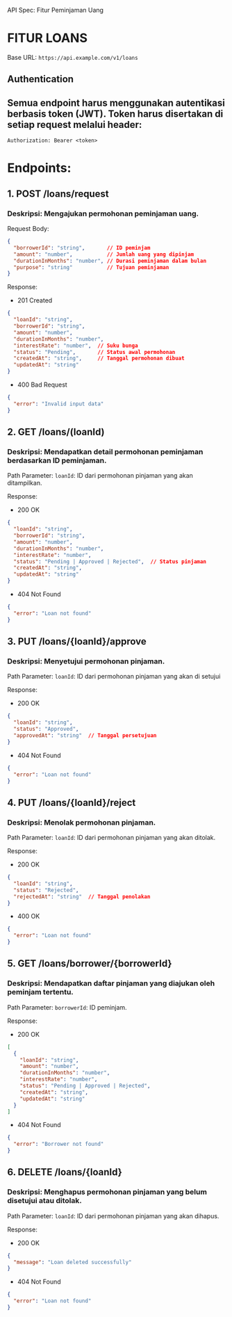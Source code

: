 API Spec: Fitur Peminjaman Uang

# FITUR LOANS

Base URL:
`https://api.example.com/v1/loans`

## Authentication
## Semua endpoint harus menggunakan autentikasi berbasis token (JWT). Token harus disertakan di setiap request melalui header:
```
Authorization: Bearer <token>
```
# Endpoints:
## 1. POST /loans/request
### Deskripsi: Mengajukan permohonan peminjaman uang.

Request Body:

```JSON
{
  "borrowerId": "string",       // ID peminjam
  "amount": "number",           // Jumlah uang yang dipinjam
  "durationInMonths": "number", // Durasi peminjaman dalam bulan
  "purpose": "string"           // Tujuan peminjaman
}

```
Response:

- 201 Created
```JSON
{
  "loanId": "string",
  "borrowerId": "string",
  "amount": "number",
  "durationInMonths": "number",
  "interestRate": "number",  // Suku bunga
  "status": "Pending",       // Status awal permohonan
  "createdAt": "string",     // Tanggal permohonan dibuat
  "updatedAt": "string"
}
```

- 400 Bad Request
```JSON
{
  "error": "Invalid input data"
}
```
## 2. GET /loans/(loanId)
### Deskripsi: Mendapatkan detail permohonan peminjaman berdasarkan ID peminjaman.

Path Parameter:
`loanId`: ID dari permohonan pinjaman yang akan ditampilkan.

Response:

- 200 OK

```JSON
{
  "loanId": "string",
  "borrowerId": "string",
  "amount": "number",
  "durationInMonths": "number",
  "interestRate": "number",
  "status": "Pending | Approved | Rejected",  // Status pinjaman
  "createdAt": "string",
  "updatedAt": "string"
}

```
- 404 Not Found
```JSON
{
  "error": "Loan not found"
}
```

## 3. PUT /loans/{loanId}/approve
### Deskripsi: Menyetujui permohonan pinjaman.

Path Parameter:
`loanId`: ID dari permohonan pinjaman yang akan di setujui

Response:

- 200 OK
```JSON
{
  "loanId": "string",
  "status": "Approved",
  "approvedAt": "string"  // Tanggal persetujuan
}
```
- 404 Not Found
```JSON
{
  "error": "Loan not found"
}
```

## 4. PUT /loans/{loanId}/reject
### Deskripsi: Menolak permohonan pinjaman.

Path Parameter:
`loanId`: ID dari permohonan pinjaman yang akan ditolak.

Response:

- 200 OK
```JSON
{
  "loanId": "string",
  "status": "Rejected",
  "rejectedAt": "string"  // Tanggal penolakan
}
```
- 400 OK 
```JSON
{
  "error": "Loan not found"
}
```
## 5. GET /loans/borrower/{borrowerId}
### Deskripsi: Mendapatkan daftar pinjaman yang diajukan oleh peminjam tertentu.

Path Parameter:
`borrowerId`: ID peminjam.

Response:
- 200 OK
```JSON
[
  {
    "loanId": "string",
    "amount": "number",
    "durationInMonths": "number",
    "interestRate": "number",
    "status": "Pending | Approved | Rejected",
    "createdAt": "string",
    "updatedAt": "string"
  }
]
```

- 404 Not Found
```JSON
{
  "error": "Borrower not found"
}
```
## 6. DELETE /loans/{loanId}
### Deskripsi: Menghapus permohonan pinjaman yang belum disetujui atau ditolak.

Path Parameter:
`loanId`: ID dari permohonan pinjaman yang akan dihapus.

Response:

- 200 OK
```JSON 
{
  "message": "Loan deleted successfully"
}
```
- 404 Not Found
```JSON
{
  "error": "Loan not found"
}
```











